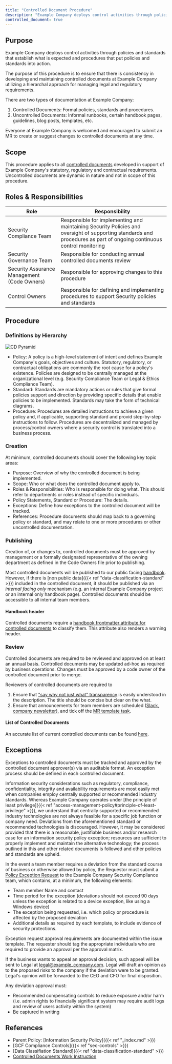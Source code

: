 ```yaml
---
title: "Controlled Document Procedure"
description: "Example Company deploys control activities through policies and standards that establish what is expected and procedures that put policies and standards into action."
controlled_document: true
---
```


## Purpose

Example Company deploys control activities through policies and standards that establish what is expected and procedures that put policies and standards into action.

The purpose of this procedure is to ensure that there is consistency in developing and maintaining controlled documents at Example Company utilizing a hierarchal approach for managing legal and regulatory requirements.

There are two types of documentation at Example Company:

1. Controlled Documents: Formal policies, standards and procedures.
1. Uncontrolled Documents: Informal runbooks, certain handbook pages, guidelines, blog posts, templates, etc.

Everyone at Example Company is welcomed and encouraged to submit an MR to create or suggest changes to controlled documents at any time.

## Scope

This procedure applies to all [controlled documents](#list-of-controlled-documents) developed in support of Example Company's statutory, regulatory and contractual requirements. Uncontrolled documents are dynamic in nature and not in scope of this procedure.

## Roles & Responsibilities

| Role  | Responsibility |
|-----------|-----------|
| Security Compliance Team | Responsible for implementing and maintaining Security Policies and oversight of supporting standards and procedures as part of ongoing continuous control monitoring |
| Security Governance Team | Responsible for conducting annual controlled documents review |
| Security Assurance Management (Code Owners) | Responsible for approving changes to this procedure |
| Control Owners | Responsible for defining and implementing procedures to support Security policies and standards |

## Procedure

### Definitions by Hierarchy

![CD Pyramid](/handbook/security/security-assurance/images/CDPyramidv2.png)

- Policy: A policy is a high-level statement of intent and defines Example Company's goals, objectives and culture. Statutory, regulatory, or contractual obligations are commonly the root cause for a policy's existence. Policies are designed to be centrally managed at the organizational level (e.g. Security Compliance Team or Legal & Ethics Compliance Team).
- Standard: Standards are mandatory actions or rules that give formal policies support and direction by providing specific details that enable policies to be implemented. Standards may take the form of technical diagrams.
- Procedure: Procedures are detailed instructions to achieve a given policy and, if applicable, supporting standard and provid step-by-step instructions to follow. Procedures are decentralized and managed by process/control owners where a security control is translated into a business process.

### Creation

At minimum, controlled documents should cover the following key topic areas:

- Purpose: Overview of why the controlled document is being implemented.
- Scope: Who or what does the controlled document apply to.
- Roles & Responsibilities: Who is responsible for doing what. This should refer to departments or roles instead of specific individuals.
- Policy Statements, Standard or Procedure: The details.
- Exceptions: Define how exceptions to the controlled document will be tracked.
- References:  Procedure documents should map back to a governing policy or standard, and may relate to one or more procedures or other uncontrolled documentation.

### Publishing

Creation of, or changes to, controlled documents must be approved by management or a formally designated representative of the owning department as defined in the Code Owners file prior to publishing.

Most controlled documents will be published to our public facing [handbook](/). However, if there is [non public data]({{< ref "data-classification-standard" >}}) included in the controlled document, it should be published via an *internal facing only* mechanism (e.g. an internal Example Company project or an internal only handbook page). Controlled documents should be accessible to all internal team members.

#### Handbook header

Controlled documents require a [handbook frontmatter attribute for controlled documents](/docs/frontmatter/) to classify them. This attribute also renders a warning header.

### Review

Controlled documents are required to be reviewed and approved on at least an annual basis. Controlled documents may be updated ad-hoc as required by business operations. Changes must be approved by a code owner of the controlled document prior to merge.

Reviewers of controlled documents are required to

1. Ensure that ["say why not just what" transparency](/handbook/values/#say-why-not-just-what) is easily understood in the description. The title should be concise but clear on the what.
1. Ensure that announcements for team members are scheduled ([Slack, company newsletter](/handbook/people-group/employment-branding/people-communications/)), and tick off the [MR template task](https://example_company.com/example_company-com/www-example_company-com/-/blob/master/.example_company/merge_request_templates/Default.md).

#### List of Controlled Documents

An accurate list of current controlled documents can be found [here](https://codeowners-report-schedule-example_company-com-gl-securit-4422acedb936dd.example_company.io/).

## Exceptions

Exceptions to controlled documents must be tracked and approved by the controlled document approver(s) via an auditable format. An exception process should be defined in each controlled document.

Information security considerations such as regulatory, compliance, confidentiality, integrity and availability requirements are most easily met when companies employ centrally supported or recommended industry standards. Whereas Example Company operates under [the principle of least privilege]({{< ref "access-management-policy#principle-of-least-privilege" >}}), we understand that centrally supported or recommended industry technologies are not always feasible for a specific job function or company need. Deviations from the aforementioned standard or recommended technologies is discouraged.  However, it may be considered provided that there is a reasonable, justifiable business and/or research case for an information security policy exception; resources are sufficient to properly implement and maintain the alternative technology; the process outlined in this and other related documents is followed and other policies and standards are upheld.

In the event a team member requires a deviation from the standard course of business or otherwise allowed by policy, the Requestor must submit a [Policy Exception Request](https://example_company.com/example_company-com/gl-security/security-assurance/sec-compliance/exceptions/issues/new?issuable_template=exception_request) to the Example Company Security Compliance team, which contains, at a minimum, the following elements:

- Team member Name and contact
- Time period for the exception (deviations should not exceed 90 days unless the exception is related to a device exception, like using a Windows device)
- The exception being requested, i.e. which policy or procedure is affected by the proposed deviation
- Additional details as required by each template, to include evidence of security protections.

Exception request approval requirements are documented within the issue template. The requester should tag the appropriate individuals who are required to provide an approval per the approval matrix.

If the business wants to appeal an approval decision, such appeal will be sent to Legal at legal@example_company.com. Legal will draft an opinion as to the proposed risks to the company if the deviation were to be granted. Legal's opinion will be forwarded to the CEO and CFO for final disposition.

Any deviation approval must:

- Recommended compensating controls to reduce exposure and/or harm (i.e. admin rights to financially significant system may require audit logs and review of users activity within the system)
- Be captured in writing

## References

- Parent Policy: [Information Security Policy]({{< ref "_index.md" >}})
- [GCF Compliance Controls]({{< ref "sec-controls" >}})
- [Data Classifiation Standard]({{< ref "data-classification-standard" >}})
- [Controlled Documents Work Instruction](https://example_company.com/example_company-com/gl-security/security-assurance/governance/controlled-documents-program/-/blob/main/runbooks/controlled_document_annual_review_work_instruction.md)
